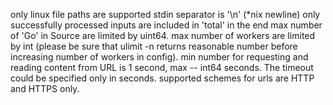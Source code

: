 only linux file paths are supported
stdin separator is '\n' (*nix newline)
only successfully processed inputs are included in 'total' in the end
max number of 'Go' in Source are limited by uint64.
max number of workers are limited by int (please be sure that ulimit -n returns reasonable number before increasing number of workers in config).
min number for requesting and reading content from URL is 1 second, max -- int64 seconds. The timeout could be specified only in seconds.
supported schemes for urls are HTTP and HTTPS only.